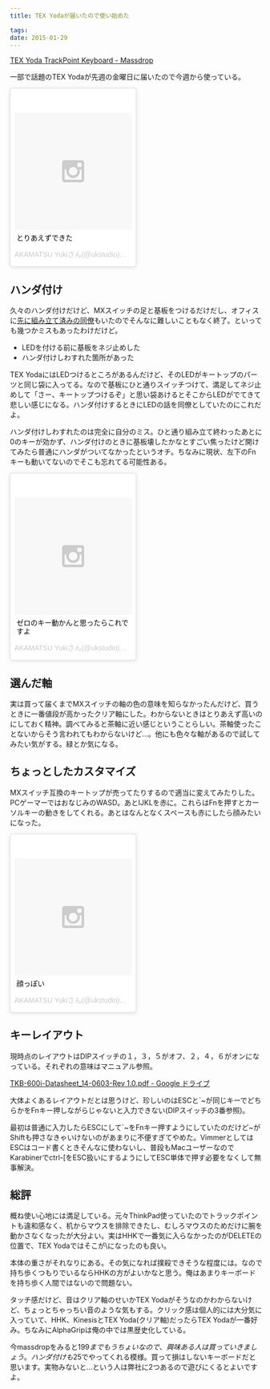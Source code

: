 ```yaml
---
title: TEX Yodaが届いたので使い始めた

tags:
date: 2015-01-29
---
```


[TEX Yoda TrackPoint Keyboard - Massdrop](https://www.massdrop.com/buy/tex-yoda?mode=guest_open)

一部で話題のTEX Yodaが先週の金曜日に届いたので今週から使っている。

<blockquote class="instagram-media" data-instgrm-captioned data-instgrm-version="4" style=" background:#FFF; border:0; border-radius:3px; box-shadow:0 0 1px 0 rgba(0,0,0,0.5),0 1px 10px 0 rgba(0,0,0,0.15); margin: 1px; max-width:250px; padding:0; width:99.375%; width:-webkit-calc(100% - 2px); width:calc(100% - 2px);"><div style="padding:8px;"> <div style=" background:#F8F8F8; line-height:0; margin-top:40px; padding:50% 0; text-align:center; width:100%;"> <div style=" background:url(data:image/png;base64,iVBORw0KGgoAAAANSUhEUgAAACwAAAAsCAMAAAApWqozAAAAGFBMVEUiIiI9PT0eHh4gIB4hIBkcHBwcHBwcHBydr+JQAAAACHRSTlMABA4YHyQsM5jtaMwAAADfSURBVDjL7ZVBEgMhCAQBAf//42xcNbpAqakcM0ftUmFAAIBE81IqBJdS3lS6zs3bIpB9WED3YYXFPmHRfT8sgyrCP1x8uEUxLMzNWElFOYCV6mHWWwMzdPEKHlhLw7NWJqkHc4uIZphavDzA2JPzUDsBZziNae2S6owH8xPmX8G7zzgKEOPUoYHvGz1TBCxMkd3kwNVbU0gKHkx+iZILf77IofhrY1nYFnB/lQPb79drWOyJVa/DAvg9B/rLB4cC+Nqgdz/TvBbBnr6GBReqn/nRmDgaQEej7WhonozjF+Y2I/fZou/qAAAAAElFTkSuQmCC); display:block; height:44px; margin:0 auto -44px; position:relative; top:-22px; width:44px;"></div></div> <p style=" margin:8px 0 0 0; padding:0 4px;"> <a href="https://instagram.com/p/yUmhN8xXLR/" style=" color:#000; font-family:Arial,sans-serif; font-size:14px; font-style:normal; font-weight:normal; line-height:17px; text-decoration:none; word-wrap:break-word;" target="_top">とりあえずできた</a></p> <p style=" color:#c9c8cd; font-family:Arial,sans-serif; font-size:14px; line-height:17px; margin-bottom:0; margin-top:8px; overflow:hidden; padding:8px 0 7px; text-align:center; text-overflow:ellipsis; white-space:nowrap;">AKAMATSU Yukiさん(@ukstudio)が投稿した写真 - <time style=" font-family:Arial,sans-serif; font-size:14px; line-height:17px;" datetime="2015-01-26T15:18:07+00:00">2015 1月 26 7:18午前 PST</time></p></div></blockquote>
<script async defer src="//platform.instagram.com/en_US/embeds.js"></script>

## ハンダ付け

久々のハンダ付けだけど、MXスイッチの足と基板をつけるだけだし、オフィスに[先に組み立て済みの同僚](http://asonas.hatenablog.com/entry/2015/01/24/173920)もいたのでそんなに難しいこともなく終了。といっても幾つかミスもあったわけだけど。

* LEDを付ける前に基板をネジ止めした
* ハンダ付けしわすれた箇所があった

TEX YodaにはLEDつけるところがあるんだけど、そのLEDがキートップのパーツと同じ袋に入ってる。なので基板にひと通りスイッチつけて、満足してネジ止めして「さー、キートップつけるぞ」と思い袋あけるとそこからLEDがでてきて悲しい感じになる。ハンダ付けするときにLEDの話を同僚としていたのにこれだよ。

ハンダ付けしわすれたのは完全に自分のミス。ひと通り組み立て終わったあとに0のキーが効かず、ハンダ付けのときに基板壊したかなとすごい焦ったけど開けてみたら普通にハンダがついてなかったというオチ。ちなみに現状、左下のFnキーも動いてないのでそこも忘れてる可能性ある。

<blockquote class="instagram-media" data-instgrm-captioned data-instgrm-version="4" style=" background:#FFF; border:0; border-radius:3px; box-shadow:0 0 1px 0 rgba(0,0,0,0.5),0 1px 10px 0 rgba(0,0,0,0.15); margin: 1px; max-width:250px; padding:0; width:99.375%; width:-webkit-calc(100% - 2px); width:calc(100% - 2px);"><div style="padding:8px;"> <div style=" background:#F8F8F8; line-height:0; margin-top:40px; padding:50% 0; text-align:center; width:100%;"> <div style=" background:url(data:image/png;base64,iVBORw0KGgoAAAANSUhEUgAAACwAAAAsCAMAAAApWqozAAAAGFBMVEUiIiI9PT0eHh4gIB4hIBkcHBwcHBwcHBydr+JQAAAACHRSTlMABA4YHyQsM5jtaMwAAADfSURBVDjL7ZVBEgMhCAQBAf//42xcNbpAqakcM0ftUmFAAIBE81IqBJdS3lS6zs3bIpB9WED3YYXFPmHRfT8sgyrCP1x8uEUxLMzNWElFOYCV6mHWWwMzdPEKHlhLw7NWJqkHc4uIZphavDzA2JPzUDsBZziNae2S6owH8xPmX8G7zzgKEOPUoYHvGz1TBCxMkd3kwNVbU0gKHkx+iZILf77IofhrY1nYFnB/lQPb79drWOyJVa/DAvg9B/rLB4cC+Nqgdz/TvBbBnr6GBReqn/nRmDgaQEej7WhonozjF+Y2I/fZou/qAAAAAElFTkSuQmCC); display:block; height:44px; margin:0 auto -44px; position:relative; top:-22px; width:44px;"></div></div> <p style=" margin:8px 0 0 0; padding:0 4px;"> <a href="https://instagram.com/p/yV0z5CxXIt/" style=" color:#000; font-family:Arial,sans-serif; font-size:14px; font-style:normal; font-weight:normal; line-height:17px; text-decoration:none; word-wrap:break-word;" target="_top">ゼロのキー動かんと思ったらこれですよ</a></p> <p style=" color:#c9c8cd; font-family:Arial,sans-serif; font-size:14px; line-height:17px; margin-bottom:0; margin-top:8px; overflow:hidden; padding:8px 0 7px; text-align:center; text-overflow:ellipsis; white-space:nowrap;">AKAMATSU Yukiさん(@ukstudio)が投稿した写真 - <time style=" font-family:Arial,sans-serif; font-size:14px; line-height:17px;" datetime="2015-01-27T02:42:15+00:00">2015 1月 26 6:42午後 PST</time></p></div></blockquote>
<script async defer src="//platform.instagram.com/en_US/embeds.js"></script>

## 選んだ軸

実は買って届くまでMXスイッチの軸の色の意味を知らなかったんだけど、買うときに一番値段が高かったクリア軸にした。わからないときはとりあえず高いのにしておく精神。調べてみると茶軸に近い感じということらしい。茶軸使ったことないからそう言われてもわからないけど…。他にも色々な軸があるので試してみたい気がする。緑とか気になる。

## ちょっとしたカスタマイズ

MXスイッチ互換のキートップが売ってたりするので適当に変えてみたりした。PCゲーマーではおなじみのWASD。あとIJKLを赤に。これらはFnを押すとカーソルキーの動きをしてくれる。あとはなんとなくスペースも赤にしたら顔みたいになった。

<blockquote class="instagram-media" data-instgrm-captioned data-instgrm-version="4" style=" background:#FFF; border:0; border-radius:3px; box-shadow:0 0 1px 0 rgba(0,0,0,0.5),0 1px 10px 0 rgba(0,0,0,0.15); margin: 1px; max-width:250px; padding:0; width:99.375%; width:-webkit-calc(100% - 2px); width:calc(100% - 2px);"><div style="padding:8px;"> <div style=" background:#F8F8F8; line-height:0; margin-top:40px; padding:50% 0; text-align:center; width:100%;"> <div style=" background:url(data:image/png;base64,iVBORw0KGgoAAAANSUhEUgAAACwAAAAsCAMAAAApWqozAAAAGFBMVEUiIiI9PT0eHh4gIB4hIBkcHBwcHBwcHBydr+JQAAAACHRSTlMABA4YHyQsM5jtaMwAAADfSURBVDjL7ZVBEgMhCAQBAf//42xcNbpAqakcM0ftUmFAAIBE81IqBJdS3lS6zs3bIpB9WED3YYXFPmHRfT8sgyrCP1x8uEUxLMzNWElFOYCV6mHWWwMzdPEKHlhLw7NWJqkHc4uIZphavDzA2JPzUDsBZziNae2S6owH8xPmX8G7zzgKEOPUoYHvGz1TBCxMkd3kwNVbU0gKHkx+iZILf77IofhrY1nYFnB/lQPb79drWOyJVa/DAvg9B/rLB4cC+Nqgdz/TvBbBnr6GBReqn/nRmDgaQEej7WhonozjF+Y2I/fZou/qAAAAAElFTkSuQmCC); display:block; height:44px; margin:0 auto -44px; position:relative; top:-22px; width:44px;"></div></div> <p style=" margin:8px 0 0 0; padding:0 4px;"> <a href="https://instagram.com/p/yY9zPMxXH1/" style=" color:#000; font-family:Arial,sans-serif; font-size:14px; font-style:normal; font-weight:normal; line-height:17px; text-decoration:none; word-wrap:break-word;" target="_top">顔っぽい</a></p> <p style=" color:#c9c8cd; font-family:Arial,sans-serif; font-size:14px; line-height:17px; margin-bottom:0; margin-top:8px; overflow:hidden; padding:8px 0 7px; text-align:center; text-overflow:ellipsis; white-space:nowrap;">AKAMATSU Yukiさん(@ukstudio)が投稿した写真 - <time style=" font-family:Arial,sans-serif; font-size:14px; line-height:17px;" datetime="2015-01-28T07:58:31+00:00">2015 1月 27 11:58午後 PST</time></p></div></blockquote>
<script async defer src="//platform.instagram.com/en_US/embeds.js"></script>

## キーレイアウト

現時点のレイアウトはDIPスイッチの１，３，５がオフ、２，４，６がオンになっている。それぞれの意味はマニュアル参照。

[TKB-600i-Datasheet_14-0603-Rev 1.0.pdf - Google ドライブ](https://docs.google.com/file/d/0B7TuRf3KQe7GdjJwNXMwdHZIUm8/edit)

大体よくあるレイアウトだとは思うけど、珍しいのはESCと`~が同じキーでどちらかをFnキー押しながらじゃないと入力できない(DIPスイッチの3番参照)。

最初は普通に入力したらESCにして\`~をFnキー押すようにしていたのだけど~がShiftも押さなきゃいけないのがあまりに不便すぎてやめた。VimmerとしてはESCはコード書くときそんなに使わないし、普段もMacユーザーなのでKarabinerでctrl-[をESC扱いにするようにしてESC単体で押す必要をなくして無事解決。

## 総評

概ね使い心地には満足している。元々ThinkPad使っていたのでトラックポイントも違和感なく、机からマウスを排除できたし、むしろマウスのためだけに腕を動かさなくなったが大分よい。実はHHKで一番気に入らなかったのがDELETEの位置で、TEX Yodaではそこが\になったのも良い。

本体の重さがそれなりにある。その気になれば撲殺できそうな程度には。なので持ち歩くつもりでいるならHHKの方がよいかなと思う。俺はあまりキーボードを持ち歩く人間ではないので問題ない。

タッチ感だけど、音はクリア軸のせいかTEX Yodaがそうなのかわからないけど、ちょっとちゃっちい音のような気もする。クリック感は個人的には大分気に入っていて、HHK、KinesisとTEX Yoda(クリア軸)だったらTEX Yodaが一番好み。ちなみにAlphaGripは俺の中では黒歴史化している。

今massdropをみると$199までもうちょいなので、興味ある人は買っていきましょう。ハンダ付けも$25でやってくれる模様。買って損はしないキーボードだと思います。実物みないと…という人は弊社に2つあるので遊びにくるとよいですよ。